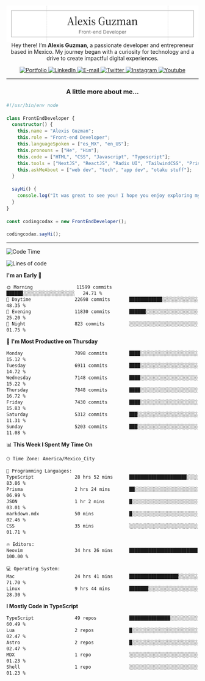 <img align='right' src="./Banner.png" width="" />
<p align='center'>Hey there! I’m <strong>Alexis Guzman</strong>, a passionate developer and entrepreneur based in Mexico. My journey began with a curiosity for technology and a drive to create impactful digital experiences.</p>

<div align='center'>
  <a href='https://www.codingcodax.dev' target='_blank'>
    <img alt='Portfolio' src='https://img.shields.io/badge/Portfolio-black?logo=vercel&style=flat-square'>
  </a>
  <a href='https://linkedin.com/in/codingcodax' target='_blank'>
    <img alt='LinkedIn' src='https://img.shields.io/badge/LinkedIn-black?logo=LinkedIn&style=flat-square'>
  </a>
  <a href='mailto:hello@codingcodax.com' target='_blank'>
    <img alt='E-mail' src='https://img.shields.io/badge/Email-black?logo=Gmail&style=flat-square'>
  </a>
  <a href='https://x.com/codingcodax' target='_blank'>
    <img alt='Twitter' src='https://img.shields.io/badge/X-black?logo=X&style=flat-square'>
  </a>
  <a href='https://www.instagram.com/codingcodax' target='_blank'>
    <img alt='Instagram' src='https://img.shields.io/badge/Instagram-black?logo=Instagram&style=flat-square'>
  </a>
  <a href='https://www.youtube.com/@codingcodax' target='_blank'>
    <img alt='Youtube' src='https://img.shields.io/badge/YouTube-black?logo=Youtube&style=flat-square'>
  </a>
</div>


---

<h3 align='center'>A little more about me...</h3>

```typescript
#!/usr/bin/env node

class FrontEndDeveloper {
  constructor() {
    this.name = "Alexis Guzman";
    this.role = "Front-end Developer";
    this.languageSpoken = ["es_MX", "en_US"];
    this.pronouns = ["He", "Him"];
    this.code = ["HTML", "CSS", "Javascript", "Typescript"];
    this.tools = ["NextJS", "ReactJS", "Radix UI", "TailwindCSS", "Prisma", "Shadcn UI"];
    this.askMeAbout = ["web dev", "tech", "app dev", "otaku stuff"];
  }

  sayHi() {
    console.log("It was great to see you! I hope you enjoy exploring my work.");
  }
}

const codingcodax = new FrontEndDeveloper();

codingcodax.sayHi();
```

---

<!--START_SECTION:waka-->
![Code Time](http://img.shields.io/badge/Code%20Time-3%2C561%20hrs%2022%20mins-blue)

![Lines of code](https://img.shields.io/badge/From%20Hello%20World%20I%27ve%20Written-9.9%20million%20lines%20of%20code-blue)

**I'm an Early 🐤** 

```text
🌞 Morning                11599 commits       ██████░░░░░░░░░░░░░░░░░░░   24.71 % 
🌆 Daytime                22698 commits       ████████████░░░░░░░░░░░░░   48.35 % 
🌃 Evening                11830 commits       ██████░░░░░░░░░░░░░░░░░░░   25.20 % 
🌙 Night                  823 commits         ░░░░░░░░░░░░░░░░░░░░░░░░░   01.75 % 
```
📅 **I'm Most Productive on Thursday** 

```text
Monday                   7098 commits        ████░░░░░░░░░░░░░░░░░░░░░   15.12 % 
Tuesday                  6911 commits        ████░░░░░░░░░░░░░░░░░░░░░   14.72 % 
Wednesday                7148 commits        ████░░░░░░░░░░░░░░░░░░░░░   15.22 % 
Thursday                 7848 commits        ████░░░░░░░░░░░░░░░░░░░░░   16.72 % 
Friday                   7430 commits        ████░░░░░░░░░░░░░░░░░░░░░   15.83 % 
Saturday                 5312 commits        ███░░░░░░░░░░░░░░░░░░░░░░   11.31 % 
Sunday                   5203 commits        ███░░░░░░░░░░░░░░░░░░░░░░   11.08 % 
```


📊 **This Week I Spent My Time On** 

```text
🕑︎ Time Zone: America/Mexico_City

💬 Programming Languages: 
TypeScript               28 hrs 52 mins      █████████████████████░░░░   83.86 % 
Prisma                   2 hrs 24 mins       ██░░░░░░░░░░░░░░░░░░░░░░░   06.99 % 
JSON                     1 hr 2 mins         █░░░░░░░░░░░░░░░░░░░░░░░░   03.01 % 
markdown.mdx             50 mins             █░░░░░░░░░░░░░░░░░░░░░░░░   02.46 % 
CSS                      35 mins             ░░░░░░░░░░░░░░░░░░░░░░░░░   01.71 % 

🔥 Editors: 
Neovim                   34 hrs 26 mins      █████████████████████████   100.00 % 

💻 Operating System: 
Mac                      24 hrs 41 mins      ██████████████████░░░░░░░   71.70 % 
Linux                    9 hrs 44 mins       ███████░░░░░░░░░░░░░░░░░░   28.30 % 
```

**I Mostly Code in TypeScript** 

```text
TypeScript               49 repos            ███████████████░░░░░░░░░░   60.49 % 
Lua                      2 repos             █░░░░░░░░░░░░░░░░░░░░░░░░   02.47 % 
Astro                    2 repos             █░░░░░░░░░░░░░░░░░░░░░░░░   02.47 % 
MDX                      1 repo              ░░░░░░░░░░░░░░░░░░░░░░░░░   01.23 % 
Shell                    1 repo              ░░░░░░░░░░░░░░░░░░░░░░░░░   01.23 % 
```




<!--END_SECTION:waka-->
